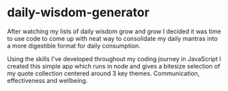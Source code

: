 # daily-wisdom-generator

After watching my lists of daily wisdom grow and grow I decided it was time to use code to come up with neat way to consolidate my daily mantras into a more digestible format for daily consumption.

Using the skills I've developed throughout my coding journey in JavaScript I created this simple app which runs in node and gives a bitesize selection of my quote collection centered around 3 key themes. Communication, effectiveness and wellbeing.
